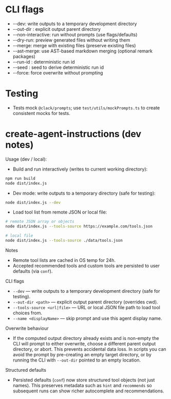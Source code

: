 # CLI flags

- --dev: write outputs to a temporary development directory
- --out-dir <path>: explicit output parent directory
- --non-interactive: run without prompts (use flags/defaults)
- --dry-run: preview generated files without writing them
- --merge: merge with existing files (preserve existing files)
- --ast-merge: use AST-based markdown merging (optional remark packages)
- --run-id <id>: deterministic run id
- --seed <seed>: seed to derive deterministic run id
- --force: force overwrite without prompting

# Testing

- Tests mock `@clack/prompts`; use `test/utils/mockPrompts.ts` to create consistent mocks for tests.

# create-agent-instructions (dev notes)

Usage (dev / local):

- Build and run interactively (writes to current working directory):

```bash
npm run build
node dist/index.js
```

- Dev mode: write outputs to a temporary directory (safe for testing):

```bash
node dist/index.js --dev
```

- Load tool list from remote JSON or local file:

```bash
# remote JSON array or objects
node dist/index.js --tools-source https://example.com/tools.json

# local file
node dist/index.js --tools-source ./data/tools.json
```

Notes

- Remote tool lists are cached in OS temp for 24h.
- Accepted recommended tools and custom tools are persisted to user defaults (via `conf`).

CLI flags

- `--dev` — write outputs to a temporary development directory (safe for testing).
- `--out-dir <path>` — explicit output parent directory (overrides cwd).
- `--tools-source <url|file>` — URL or local JSON file path to load tool choices from.
- `--name <displayName>` — skip prompt and use this agent display name.

Overwrite behaviour

- If the computed output directory already exists and is non-empty the CLI will prompt to either overwrite, choose a different parent output directory, or abort. This prevents accidental data loss. In scripts you can avoid the prompt by pre-creating an empty target directory, or by running the CLI with `--out-dir` pointed to an empty location.

Structured defaults

- Persisted defaults (`conf`) now store structured tool objects (not just names). This preserves metadata such as `hint` and `recommends` so subsequent runs can show richer autocomplete and recommendations.
